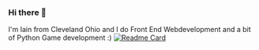 ### Hi there 👋

I'm Iain from Cleveland Ohio and I do Front End Webdevelopment and a bit of Python Game development :) 
[![Readme Card](https://github-readme-stats.vercel.app/api/pin/?username=iain-york&repo=github-readme-stats)](https://github.com/anuraghazra/github-readme-stats)
